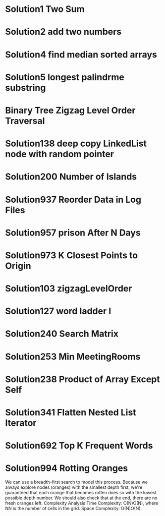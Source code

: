 # Solution1 Two Sum

# Solution2 add two numbers

# Solution4 find median sorted arrays

# Solution5 longest palindrme substring

# Binary Tree Zigzag Level Order Traversal

# Solution138 deep copy LinkedList node with random pointer

# Solution200 Number of Islands

# Solution937 Reorder Data in Log Files

# Solution957 prison After N Days

# Solution973 K Closest Points to Origin

# Solution103 zigzagLevelOrder

# Solution127 word ladder I

# Solution240 Search Matrix

# Solution253 Min MeetingRooms 

# Solution238 Product of Array Except Self

# Solution341 Flatten Nested List Iterator    

# Solution692 Top K Frequent Words 

# Solution994 Rotting Oranges
We can use a breadth-first search to model this process. Because we always explore nodes (oranges) with the smallest 
depth first, we're guaranteed that each orange that becomes rotten does so with the lowest possible depth number.
We should also check that at the end, there are no fresh oranges left.
Complexity Analysis
Time Complexity: O(N)O(N), where NN is the number of cells in the grid.
Space Complexity: O(N)O(N).
